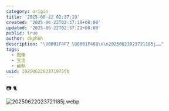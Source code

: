 ```yaml
---
category: origin
title: '2025-06-22 02:37:19'
created: '2025-06-22T02:37:19+08:00'
updated: '2025-06-22T02:37:21+08:00'
public: true
author: dkphhh
description: "\U0001F4F7 \U0001F408\n\n20250622023721185j……"
tags:
  - 图像
  - 生活
  - 幽默
uuid: 2025062202371975fb
---
```


📷 🐈

![20250622023721185j.webp](https://img.dkphhh.me/20250622023721185j.webp)
